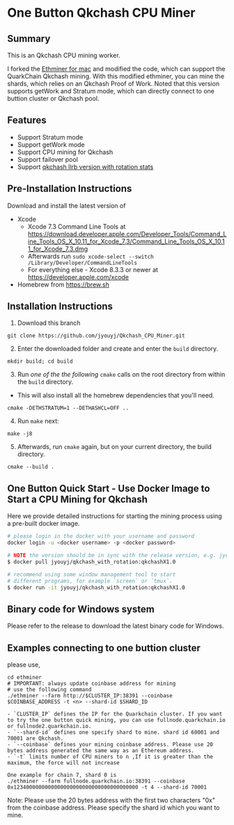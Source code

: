 # One Button Qkchash CPU Miner



## Summary

This is an Qkchash CPU mining worker.

I forked the [Ethminer for mac](https://github.com/ArtSabintsev/Ethminer-for-macOS.git) and modified the code, which can support the QuarkChain Qkchash mining. 
With this modified ethminer, you can mine the shards, which relies on an Qkchash Proof of Work.
Noted that this version supports getWork and Stratum mode, which can directly connect to one buttion cluster or Qkchash pool.

## Features

* Support Stratum mode
* Support getWork mode
* Support CPU mining for Qkchash
* Support failover pool
* Support [qkchash llrb version with rotation stats](https://github.com/QuarkChain/QCEPs/blob/master/QCEP/qcep-2.md)

## Pre-Installation Instructions
Download and install the latest version of
- Xcode 
    - Xcode 7.3 Command Line Tools at https://download.developer.apple.com/Developer_Tools/Command_Line_Tools_OS_X_10.11_for_Xcode_7.3/Command_Line_Tools_OS_X_10.11_for_Xcode_7.3.dmg
    - Afterwards run `sudo xcode-select --switch /Library/Developer/CommandLineTools`
    - For everything else - Xcode 8.3.3 or newer at https://developer.apple.com/xcode
- Homebrew from https://brew.sh

## Installation Instructions

1. Download this branch
```
git clone https://github.com/jyouyj/Qkchash_CPU_Miner.git
```

2. Enter the downloaded folder and create and enter the `build` directory.
```
mkdir build; cd build
```

3. Run _one of the the following_ `cmake` calls on the root directory from within the `build` directory.
  - This will also install all the homebrew dependencies that you'll need.
```
cmake -DETHSTRATUM=1 --DETHASHCL=OFF ..
```

4. Run `make` next:
```
make -j8
```

5. Afterwards, run `cmake` again, but on your current directory, the build directory.
```
cmake --build .
```


## One Button Quick Start - Use Docker Image to Start a CPU Mining for Qkchash

Here we provide detailed instructions for starting the mining process using a pre-built docker image. 

```bash
# please login in the docker with your username and password
docker login -u <docker username> -p <docker password>

# NOTE the version should be in sync with the release version, e.g. jyouyj/qkchash_one_button:latest
$ docker pull jyouyj/qkchash_with_rotation:qkchashX1.0

# recommend using some window management tool to start
# different programs, for example `screen` or `tmux`.
$ docker run -it jyouyj/qkchash_with_rotation:qkchashX1.0
```

## Binary code for Windows system
Please refer to the release to download the latest binary code for Windows.

## Examples connecting to one buttion cluster

please use,
```shell
cd ethminer
# IMPORTANT: always update coinbase address for mining
# use the following command 
./ethminer --farm http://$CLUSTER_IP:38391 --coinbase $COINBASE_ADDRESS -t <n> --shard-id $SHARD_ID

- `CLUSTER_IP` defines the IP for the Quarkchain cluster. If you want to try the one button quick mining, you can use fullnode.quarkchain.io or fullnode2.quarkchain.io.
- `--shard-id` defines one specify shard to mine. shard id 60001 and 70001 are Qkchash.
- `--coinbase` defines your mining coinbase address. Please use 20 bytes address generated the same way as an Ethereum address.
- `-t` limits number of CPU miners to n ,If it is greater than the maximum, the force will not increase 

One example for chain 7, shard 0 is
./ethminer --farm fullnode.quarkchain.io:38391 --coinbase 0x1234000000000000000000000000000000000000 -t 4 --shard-id 70001
```
Note:
Please use the 20 bytes address with the first two characters "0x" from the coinbase address.
Please specify the shard id which you want to mine.




